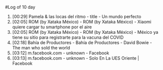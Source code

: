 #Log of 10 day

1. [00:29] Pamela & las locas del ritmo - title - Un mundo perfecto
1. [02:05] ROM (by Xataka México) - ROM (by Xataka México) - Xiaomi quiere cargar tu smartphone por el aire
1. [02:05] ROM (by Xataka México) - ROM (by Xataka México) - México ya tiene su sitio para registrarte para la vacuna del COVID
1. [02:18] Bahía de Productores - Bahía de Productores - David Bowie - The man who sold the world
1. [03:12] m.facebook.com - unknown - Facebook
1. [03:13] m.facebook.com - unknown - Solo En La UES Oriente | Facebook
